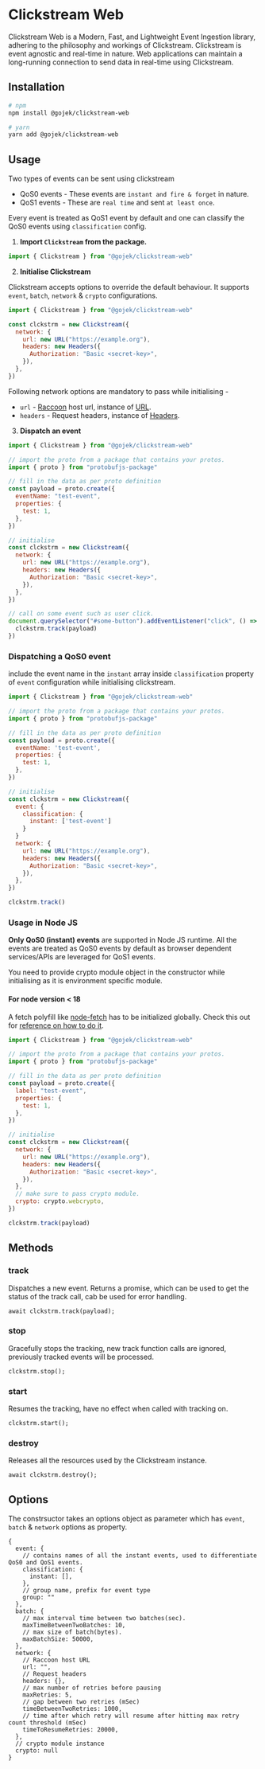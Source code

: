 # Clickstream Web

Clickstream Web is a Modern, Fast, and Lightweight Event Ingestion library, adhering to the philosophy and workings of Clickstream. Clickstream is event agnostic and real-time in nature. Web applications can maintain a long-running connection to send data in real-time using Clickstream.

## Installation

```sh
# npm
npm install @gojek/clickstream-web

# yarn
yarn add @gojek/clickstream-web
```

## Usage

Two types of events can be sent using clickstream

- QoS0 events - These events are `instant and fire & forget` in nature.
- QoS1 events - These are `real time` and sent `at least once`.

Every event is treated as QoS1 event by default and one can classify the QoS0 events using `classification` config.

1. **Import `Clickstream` from the package.**

```js
import { Clickstream } from "@gojek/clickstream-web"
```

2. **Initialise Clickstream**

Clickstream accepts options to override the default behaviour. It supports `event`, `batch`, `network` & `crypto` configurations.

```js
import { Clickstream } from "@gojek/clickstream-web"

const clckstrm = new Clickstream({
  network: {
    url: new URL("https://example.org"),
    headers: new Headers({
      Authorization: "Basic <secret-key>",
    }),
  },
})
```

Following network options are mandatory to pass while initialising -

- `url` - [Raccoon](https://odpf.github.io/raccoon/) host url, instance of [URL](https://developer.mozilla.org/en-US/docs/Web/API/URL).
- `headers` - Request headers, instance of [Headers](https://developer.mozilla.org/en-US/docs/Web/API/Headers).

3. **Dispatch an event**

```js
import { Clickstream } from "@gojek/clickstream-web"

// import the proto from a package that contains your protos.
import { proto } from "protobufjs-package"

// fill in the data as per proto definition
const payload = proto.create({
  eventName: "test-event",
  properties: {
    test: 1,
  },
})

// initialise
const clckstrm = new Clickstream({
  network: {
    url: new URL("https://example.org"),
    headers: new Headers({
      Authorization: "Basic <secret-key>",
    }),
  },
})

// call on some event such as user click.
document.querySelector("#some-button").addEventListener("click", () => {
  clckstrm.track(payload)
})
```

### Dispatching a QoS0 event

include the event name in the `instant` array inside `classification` property of `event` configuration while initialising clickstream.

```js
import { Clickstream } from "@gojek/clickstream-web"

// import the proto from a package that contains your protos.
import { proto } from "protobufjs-package"

// fill in the data as per proto definition
const payload = proto.create({
  eventName: 'test-event',
  properties: {
    test: 1,
  },
})

// initialise
const clckstrm = new Clickstream({
  event: {
    classification: {
      instant: ['test-event']
    }
  }
  network: {
    url: new URL("https://example.org"),
    headers: new Headers({
      Authorization: "Basic <secret-key>",
    }),
  },
})

clckstrm.track()
```

### Usage in Node JS

**Only QoS0 (instant) events** are supported in Node JS runtime. All the events are treated as QoS0 events by default as browser dependent services/APIs are leveraged for QoS1 events.

You need to provide crypto module object in the constructor while initialising as it is environment specific module.

#### For node version < 18

A fetch polyfill like [node-fetch](https://github.com/node-fetch/node-fetch) has to be initialized globally. Check this out for [reference on how to do it](https://github.com/node-fetch/node-fetch#providing-global-access).

```js
import { Clickstream } from "@gojek/clickstream-web"

// import the proto from a package that contains your protos.
import { proto } from "protobufjs-package"

// fill in the data as per proto definition
const payload = proto.create({
  label: "test-event",
  properties: {
    test: 1,
  },
})

// initialise
const clckstrm = new Clickstream({
  network: {
    url: new URL("https://example.org"),
    headers: new Headers({
      Authorization: "Basic <secret-key>",
    }),
  },
  // make sure to pass crypto module.
  crypto: crypto.webcrypto,
})

clckstrm.track(payload)
```

## Methods

### track

Dispatches a new event. Returns a promise, which can be used to get the status of the track call, cab be used for error handling.

```
await clckstrm.track(payload);
```

### stop

Gracefully stops the tracking, new track function calls are ignored, previously tracked events will be processed.

```
clckstrm.stop();
```

### start

Resumes the tracking, have no effect when called with tracking on.

```
clckstrm.start();
```

### destroy

Releases all the resources used by the Clickstream instance.

```
await clckstrm.destroy();
```

## Options

The constrsuctor takes an options object as parameter which has `event`, `batch` & `network` options as property.

```
{
  event: {
    // contains names of all the instant events, used to differentiate QoS0 and QoS1 events.
    classification: {
      instant: [],
    },
    // group name, prefix for event type
    group: ""
  },
  batch: {
    // max interval time between two batches(sec).
    maxTimeBetweenTwoBatches: 10,
    // max size of batch(bytes).
    maxBatchSize: 50000,
  },
  network: {
    // Raccoon host URL
    url: "",
    // Request headers
    headers: {},
    // max number of retries before pausing
    maxRetries: 5,
    // gap between two retries (mSec)
    timeBetweenTwoRetries: 1000,
    // time after which retry will resume after hitting max retry count threshold (mSec)
    timeToResumeRetries: 20000,
  },
  // crypto module instance
  crypto: null
}

```
